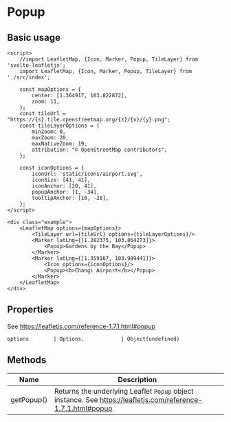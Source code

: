 # Popup

## Basic usage
```example height:400
<script>
    //import LeafletMap, {Icon, Marker, Popup, TileLayer} from 'svelte-leafletjs';
    import LeafletMap, {Icon, Marker, Popup, TileLayer} from './src/index';

    const mapOptions = {
        center: [1.364917, 103.822872],
        zoom: 11,
    };
    const tileUrl = "https://{s}.tile.openstreetmap.org/{z}/{x}/{y}.png";
    const tileLayerOptions = {
        minZoom: 0,
        maxZoom: 20,
        maxNativeZoom: 19,
        attribution: "© OpenStreetMap contributors",
    };

    const iconOptions = {
        iconUrl: 'static/icons/airport.svg',
        iconSize: [41, 41],
        iconAnchor: [20, 41],
        popupAnchor: [1, -34],
        tooltipAnchor: [16, -28],
    };
</script>

<div class="example">
    <LeafletMap options={mapOptions}>
        <TileLayer url={tileUrl} options={tileLayerOptions}/>
        <Marker latLng={[1.282375, 103.864273]}>
            <Popup>Gardens by the Bay</Popup>
        </Marker>
        <Marker latLng={[1.359167, 103.989441]}>
            <Icon options={iconOptions}/>
            <Popup><b>Changi Airport</b></Popup>
        </Marker>
    </LeafletMap>
</div>
```

## Properties

See https://leafletjs.com/reference-1.7.1.html#popup

```properties
options        | Options.            | Object(undefined)
```

## Methods

| Name       | Description |
|------------|-------------|
| getPopup() | Returns the underlying Leaflet `Popup` object instance. See https://leafletjs.com/reference-1.7.1.html#popup |
